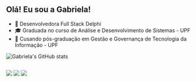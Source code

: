 ## Olá! Eu sou a Gabriela!

- 🔭 Desenvolvedora Full Stack Delphi
- 🎓 Graduada no curso de Análise e Desenvolvimento de Sistemas - UPF
- 🌱 Cusando pós-graduação em Gestão e Governança de Tecnologia da Informação - UPF

![Gabriela's GitHub stats](https://github-readme-stats.vercel.app/api?username=gabsartori&show_icons=true&theme=dracula)
##

<div> 
  <a href="https://instagram.com/_gabrielasartori" target="_blank"><img src="https://img.shields.io/badge/-Instagram-%23E4405F?style=for-the-badge&logo=instagram&logoColor=white" target="_blank"></a>
  <a href = "mailto:gabrielasartori.quadros@gmail.com.com"><img src="https://img.shields.io/badge/-Gmail-%23333?style=for-the-badge&logo=gmail&logoColor=white" target="_blank"></a>
  <a href="https://www.linkedin.com/in/gabriela-sartori-de-quadros-a424342ab/)" target="_blank"><img src="https://img.shields.io/badge/-LinkedIn-%230077B5?style=for-the-badge&logo=linkedin&logoColor=white" target="_blank"></a> 
  
</div>
